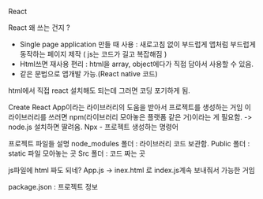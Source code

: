 React

React  왜 쓰는 건지 ?

- Single page application 만들 때 사용 : 새로고침 없이 부드럽게 앱처럼 부드럽게 동작하는 페이지 제작
( js는 코드가 길고 복잡해짐 )
- Html쓰면 재사용 편리 : html을 array, object에다가 직접 담아서 사용할 수 있음.
- 같은 문법으로 앱개발 가능.(React native 코드)

html에서 직접 react 설치해도 되는데 그러면 코딩 포기하게 됨.

Create React App이라는 라이브러리의 도움을 받아서 프로젝트를 생성하는 거임
이 라이브러리를 쓰러면 npm(라이브러리 모아놓은 플랫폼 같은 거)이라는 게 필요함.
-> node.js 설치하면 딸려옴.
Npx - 프로젝트 생성하는 명령어

프로젝트 파일들 설명
node_modules 폴더 : 라이브러리 코드 보관함.
Public 폴더 : static 파일 모아놓는 곳
Src 폴더 : 코드 짜는 곳

js파일에 html 짜도 되네?
App.js -> inex.html 로 index.js계속 보내줘서 가능한 거임

package.json : 프로젝트 정보
